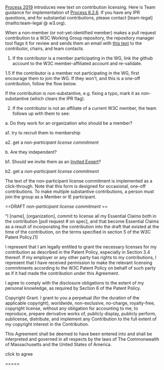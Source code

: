 [Process 2019](https://www.w3.org/2019/Process-20190301/#contributor-license) introduces new text on contribution licensing. Here is Team guidance for implementation of [Process 6.2.6](https://www.w3.org/Consortium/Process/#contributor-license). If you have any IPR questions, and for substantial contributions, please contact [team-legal](mailto:team-legal @ w3.org). 

When a non-member (or not-yet-identified member) makes a pull request contribution to a W3C Working Group repository, the repository manager tool flags it for review and sends them an email with [this text](https://github.com/w3c/ash-nazg/blob/master/templates/affiliation-mail.txt) to the contributor, chairs, and team contacts.

1. If the contributor is a member participating in the WG, link the github account to the W3C member-affiliated account and re-validate.

1.5 If the contributor is a member not participating in the WG, first encourage them to join the WG. If they won't, and this is a one-off contribution, follow the flow below. 

If the contribution is non-substantive, e.g. fixing a typo, mark it as non-substantive (which clears the IPR flag). 

2. If the contributor is not an affiliate of a current W3C member, the team follows up with them to see:

 a. Do they work for an organization who should be a member?

  a1. try to recruit them to membership
   
  a2. get a *non-participant license commitment* 

b. Are they independent?

  b1. Should we invite them as an [Invited Expert](https://www.w3.org/participate/invited-experts/)?
  
  b2. get a *non-participant license commitment* 
  
  The text of the non-participant license commitment is implemented as a click-through. Note that this form is designed for occasional, one-off contributions. To make multiple substantive contributions, a person must join the group as a Member or IE participant.
  
  
 ==DRAFT *non-participant license commitment*  ==
 
"I [name], [organization], commit to license all my Essential Claims
both in the contribution [pull request # on spec], and that become
Essential Claims as a result of incorporating the contribution into the
draft that existed at the time of the contribution, on the terms
specified in section 5 of the W3C Patent Policy.[1]

I represent that I am legally entitled to grant the necessary licenses
for my contribution as described in the Patent Policy, especially in
Section 3.4 thereof. If my employer or any other party has rights to my
contributions, I represent that I have received permission to make the
relevant licensing commitments according to the W3C Patent Policy on
behalf of such party as if it had made the contribution under this
Agreement.

I agree to comply with the disclosure obligations to the extent of my
personal knowledge, as required by Section 6 of the Patent Policy.

Copyright Grant. I grant to you a perpetual (for the duration of the
applicable copyright), worldwide, non-exclusive, no-charge,
royalty-free, copyright license, without any obligation for accounting
to me, to reproduce, prepare derivative works of, publicly display,
publicly perform, sublicense, distribute, and implement any Contribution
to the full extent of my copyright interest in the Contribution.


This Agreement shall be deemed to have been entered into and shall be
interpreted and governed in all respects by the laws of The Commonwealth
of Massachusetts and the United States of America.

click to agree

 =====
